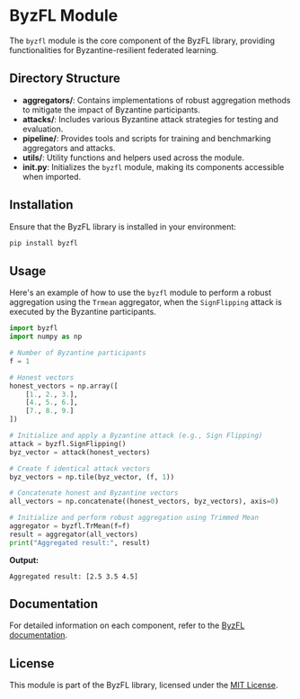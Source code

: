 # ByzFL Module

The `byzfl` module is the core component of the ByzFL library, providing functionalities for Byzantine-resilient federated learning.

## Directory Structure

- **aggregators/**: Contains implementations of robust aggregation methods to mitigate the impact of Byzantine participants.
- **attacks/**: Includes various Byzantine attack strategies for testing and evaluation.
- **pipeline/**: Provides tools and scripts for training and benchmarking aggregators and attacks.
- **utils/**: Utility functions and helpers used across the module.
- **__init__.py**: Initializes the `byzfl` module, making its components accessible when imported.

## Installation

Ensure that the ByzFL library is installed in your environment:

```bash
pip install byzfl
```

## Usage

Here's an example of how to use the `byzfl` module to perform a robust aggregation using the `Trmean` aggregator, when the `SignFlipping` attack is executed by the Byzantine participants.

```python
import byzfl
import numpy as np

# Number of Byzantine participants
f = 1

# Honest vectors
honest_vectors = np.array([
    [1., 2., 3.],
    [4., 5., 6.],
    [7., 8., 9.]
])

# Initialize and apply a Byzantine attack (e.g., Sign Flipping)
attack = byzfl.SignFlipping()
byz_vector = attack(honest_vectors)

# Create f identical attack vectors
byz_vectors = np.tile(byz_vector, (f, 1))

# Concatenate honest and Byzantine vectors
all_vectors = np.concatenate((honest_vectors, byz_vectors), axis=0)

# Initialize and perform robust aggregation using Trimmed Mean
aggregator = byzfl.TrMean(f=f)
result = aggregator(all_vectors)
print("Aggregated result:", result)
```

**Output:**

```
Aggregated result: [2.5 3.5 4.5]
```

## Documentation

For detailed information on each component, refer to the [ByzFL documentation](https://byzfl.epfl.ch/).

## License

This module is part of the ByzFL library, licensed under the [MIT License](https://github.com/LPD-EPFL/byzfl/blob/main/LICENSE.txt).
